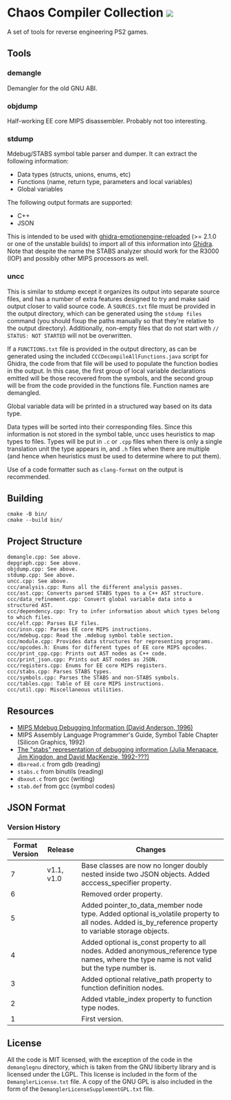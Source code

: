 # Chaos Compiler Collection [![](https://github.com/chaoticgd/ccc/actions/workflows/cmake.yml/badge.svg?branch=main)](https://github.com/chaoticgd/ccc/actions/workflows/cmake.yml)

A set of tools for reverse engineering PS2 games.

## Tools

### demangle

Demangler for the old GNU ABI.

### objdump

Half-working EE core MIPS disassembler. Probably not too interesting.

### stdump

Mdebug/STABS symbol table parser and dumper. It can extract the following information:

- Data types (structs, unions, enums, etc)
- Functions (name, return type, parameters and local variables)
- Global variables

The following output formats are supported:

- C++
- JSON

This is intended to be used with [ghidra-emotionengine-reloaded](https://github.com/chaoticgd/ghidra-emotionengine-reloaded) (>= 2.1.0 or one of the unstable builds) to import all of this information into [Ghidra](https://ghidra-sre.org/). Note that despite the name the STABS analyzer should work for the R3000 (IOP) and possibly other MIPS processors as well.

### uncc

This is similar to stdump except it organizes its output into separate source files, and has a number of extra features designed to try and make said output closer to valid source code. A `SOURCES.txt` file must be provided in the output directory, which can be generated using the `stdump files` command (you should fixup the paths manually so that they're relative to the output directory). Additionally, non-empty files that do not start with `// STATUS: NOT STARTED` will not be overwritten.

If a `FUNCTIONS.txt` file is provided in the output directory, as can be generated using the included `CCCDecompileAllFunctions.java` script for Ghidra, the code from that file will be used to populate the function bodies in the output. In this case, the first group of local variable declarations emitted will be those recovered from the symbols, and the second group will be from the code provided in the functions file. Function names are demangled.

Global variable data will be printed in a structured way based on its data type.

Data types will be sorted into their corresponding files. Since this information is not stored in the symbol table, uncc uses heuristics to map types to files. Types will be put in `.c` or `.cpp` files when there is only a single translation unit the type appears in, and `.h` files when there are multiple (and hence when heuristics must be used to determine where to put them).

Use of a code formatter such as `clang-format` on the output is recommended.

## Building

	cmake -B bin/
	cmake --build bin/

## Project Structure

	demangle.cpp: See above.
	depgraph.cpp: See above.
	objdump.cpp: See above.
	stdump.cpp: See above.
	uncc.cpp: See above.
	ccc/analysis.cpp: Runs all the different analysis passes.
	ccc/ast.cpp: Converts parsed STABS types to a C++ AST structure.
	ccc/data_refinement.cpp: Convert global variable data into a structured AST.
	ccc/dependency.cpp: Try to infer information about which types belong to which files.
	ccc/elf.cpp: Parses ELF files.
	ccc/insn.cpp: Parses EE core MIPS instructions.
	ccc/mdebug.cpp: Read the .mdebug symbol table section.
	ccc/module.cpp: Provides data structures for representing programs.
	ccc/opcodes.h: Enums for different types of EE core MIPS opcodes.
	ccc/print_cpp.cpp: Prints out AST nodes as C++ code.
	ccc/print_json.cpp: Prints out AST nodes as JSON.
	ccc/registers.cpp: Enums for EE core MIPS registers.
	ccc/stabs.cpp: Parses STABS types.
	ccc/symbols.cpp: Parses the STABS and non-STABS symbols.
	ccc/tables.cpp: Table of EE core MIPS instructions.
	ccc/util.cpp: Miscellaneous utilities.

## Resources

- [MIPS Mdebug Debugging Information (David Anderson, 1996)](https://web.archive.org/web/20170305060746/https://www.prevanders.net/Mdebug.ps)
- MIPS Assembly Language Programmer's Guide, Symbol Table Chapter (Silicon Graphics, 1992)
- [The "stabs" representation of debugging information (Julia Menapace, Jim Kingdon, and David MacKenzie, 1992-???)](https://sourceware.org/gdb/onlinedocs/stabs.html)
- `dbxread.c` from gdb (reading)
- `stabs.c` from binutils (reading)
- `dbxout.c` from gcc (writing)
- `stab.def` from gcc (symbol codes)

## JSON Format

### Version History

| Format Version | Release | Changes |
| - | - | - |
| 7 | v1.1, v1.0 | Base classes are now no longer doubly nested inside two JSON objects. Added acccess_specifier property. |
| 6 | | Removed order property. |
| 5 | | Added pointer_to_data_member node type. Added optional is_volatile property to all nodes. Added is_by_reference property to variable storage objects. |
| 4 | | Added optional is_const property to all nodes. Added anonymous_reference type names, where the type name is not valid but the type number is. |
| 3 | | Added optional relative_path property to function definition nodes. |
| 2 | | Added vtable_index property to function type nodes. |
| 1 | | First version. |

## License

All the code is MIT licensed, with the exception of the code in the `demanglegnu` directory, which is taken from the GNU libiberty library and is licensed under the LGPL. This license is included in the form of the `DemanglerLicense.txt` file. A copy of the GNU GPL is also included in the form of the `DemanglerLicenseSupplementGPL.txt` file.
